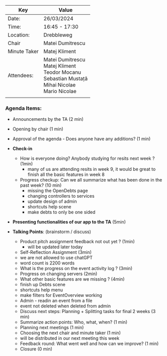 | Key          | Value                                                                                                               |
| ------------ | ------------------------------------------------------------------------------------------------------------------- |
| Date:        | 26/03/2024                                                                                                          |
| Time:        | 16:45 - 17:30                                                                                                       |
| Location:    | Drebbleweg                                                                                                          |
| Chair        | Matei Dumitrescu                                                                                                    |
| Minute Taker | Matej Kliment                                                                                                       |
| Attendees:   | Matei Dumitrescu<br/>Matej Kliment<br/>Teodor Mocanu<br/>Sebastian Mustață<br/>Mihai Nicolae<br/>Mario Nicolae<br/> |
|              |                                                                                                                     |
### Agenda Items:
- Announcements by the TA (2 min)
- Opening by chair (1 min)
- Approval of the agenda - Does anyone have any additions? (1 min)
- **Check-in**
  - How is everyone doing? Anybody studying for resits next week ? (1min)
    - many of us are attending resits in week 9, it would be great to finish all the basic features in week 8
  - Progress checkup: Can we all summarize what has been done in the past week? (10 min)
    - missing the OpenDebts page
    - changing controllers to services
    - update design of admin
    - shortcuts help scene
    - make debts to only be one sided

- **Presenting functionalities of our app to the TA** (5min)
- **Talking Points**: (brainstorm / discuss)
  - Product pitch assignment feedback not out yet ? (1min)
    - will be updated later today
  - Self-Reflection Assignment (3min)
   - we are not allowed to use chatGPT
   - word count is 2200 words
  - What is the progress on the event activity log ? (3min)
  - Progress on changing servers (2min)
  - What other basic features are we missing ? (4min)
   - finish up Debts scene
   - shortcuts help menu
   - make filters for EventOverview working
   - Admin - readin an event from a file
   - event not deleted when deleted from admin
  - Discuss next steps: Planning + Splitting tasks for final 2 weeks (3 min)
  - Summarize action points: Who, what, when? (1 min)
  - Planning next meetings (1 min)
  - Choosing the next chair and minute taker (1 min)
   - will be distributed in our next meeting this week
  - Feedback round: What went well and how can we improve? (1 min)
  - Closure (0 min)
